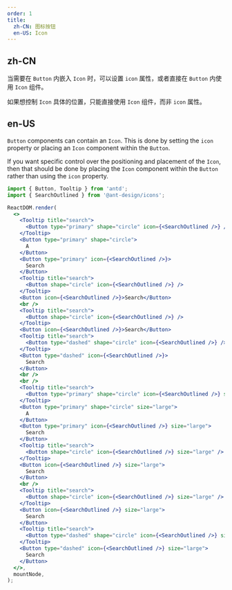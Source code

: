 ```yaml
---
order: 1
title:
  zh-CN: 图标按钮
  en-US: Icon
---
```


## zh-CN

当需要在 `Button` 内嵌入 `Icon` 时，可以设置 `icon` 属性，或者直接在 `Button` 内使用 `Icon` 组件。

如果想控制 `Icon` 具体的位置，只能直接使用 `Icon` 组件，而非 `icon` 属性。

## en-US

`Button` components can contain an `Icon`. This is done by setting the `icon` property or placing an `Icon` component within the `Button`.

If you want specific control over the positioning and placement of the `Icon`, then that should be done by placing the `Icon` component within the `Button` rather than using the `icon` property.

```jsx
import { Button, Tooltip } from 'antd';
import { SearchOutlined } from '@ant-design/icons';

ReactDOM.render(
  <>
    <Tooltip title="search">
      <Button type="primary" shape="circle" icon={<SearchOutlined />} />
    </Tooltip>
    <Button type="primary" shape="circle">
      A
    </Button>
    <Button type="primary" icon={<SearchOutlined />}>
      Search
    </Button>
    <Tooltip title="search">
      <Button shape="circle" icon={<SearchOutlined />} />
    </Tooltip>
    <Button icon={<SearchOutlined />}>Search</Button>
    <br />
    <Tooltip title="search">
      <Button shape="circle" icon={<SearchOutlined />} />
    </Tooltip>
    <Button icon={<SearchOutlined />}>Search</Button>
    <Tooltip title="search">
      <Button type="dashed" shape="circle" icon={<SearchOutlined />} />
    </Tooltip>
    <Button type="dashed" icon={<SearchOutlined />}>
      Search
    </Button>
    <br />
    <br />
    <Tooltip title="search">
      <Button type="primary" shape="circle" icon={<SearchOutlined />} size="large" />
    </Tooltip>
    <Button type="primary" shape="circle" size="large">
      A
    </Button>
    <Button type="primary" icon={<SearchOutlined />} size="large">
      Search
    </Button>
    <Tooltip title="search">
      <Button shape="circle" icon={<SearchOutlined />} size="large" />
    </Tooltip>
    <Button icon={<SearchOutlined />} size="large">
      Search
    </Button>
    <br />
    <Tooltip title="search">
      <Button shape="circle" icon={<SearchOutlined />} size="large" />
    </Tooltip>
    <Button icon={<SearchOutlined />} size="large">
      Search
    </Button>
    <Tooltip title="search">
      <Button type="dashed" shape="circle" icon={<SearchOutlined />} size="large" />
    </Tooltip>
    <Button type="dashed" icon={<SearchOutlined />} size="large">
      Search
    </Button>
  </>,
  mountNode,
);
```
